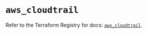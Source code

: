 # `aws_cloudtrail`

Refer to the Terraform Registry for docs: [`aws_cloudtrail`](https://registry.terraform.io/providers/hashicorp/aws/5.44.0/docs/resources/cloudtrail).

